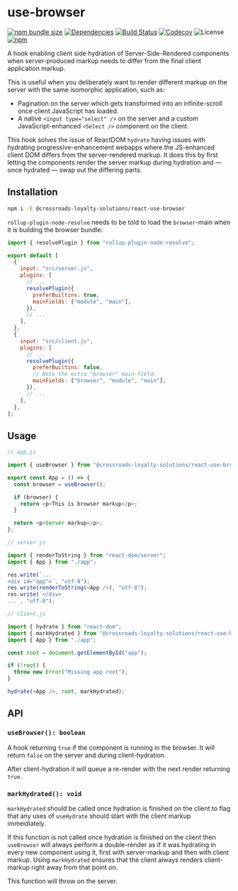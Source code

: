 # use-browser

[![npm bundle size](https://img.shields.io/bundlephobia/minzip/@crossroads-loyalty-solutions/react-use-browser.svg)](https://bundlephobia.com/result?p=@crossroads-loyalty-solutions/react-use-browser)
[![Dependencies](https://img.shields.io/david/crossroads-loyalty-solutions/react-use-browser.svg)](https://www.npmjs.com/package/@crossroads-loyalty-solutions/react-use-browser)
[![Build Status](https://travis-ci.org/crossroads-loyalty-solutions/react-use-browser.svg?branch=master)](https://travis-ci.org/crossroads-loyalty-solutions/react-use-browser)
[![Codecov](https://img.shields.io/codecov/c/gh/crossroads-loyalty-solutions/react-use-browser)](https://codecov.io/gh/crossroads-loyalty-solutions/react-use-browser)
![License](https://img.shields.io/npm/l/@crossroads-loyalty-solutions/react-use-browser)
[![npm](https://img.shields.io/npm/v/@crossroads-loyalty-solutions/react-use-browser)](https://www.npmjs.com/package/@crossroads-loyalty-solutions/react-use-browser)

A hook enabling client side hydration of Server-Side-Rendered components when
server-produced markup needs to differ from the final client application markup.

This is useful when you deliberately want to render different markup on the
server with the same isomorphic application, such as:

 * Pagination on the server which gets transformed into an infinite-scroll
   once client JavaScript has loaded.
 * A native `<input type="select" />` on the server and a custom
   JavaScript-enhanced `<Select />` component on the client.

This hook solves the issue of ReactDOM `hydrate` having issues with hydrating
progressive-enhancement webapps where the JS-enhanced client DOM differs
from the server-rendered markup. It does this by first letting the components
render the server markup during hydration and — once hydrated — swap out
the differing parts.

## Installation

```bash
npm i -E @crossroads-loyalty-solutions/react-use-browser
```

`rollup-plugin-node-resolve` needs to be told to load the `browser`-main
when it is building the browser bundle:

```javascript
import { resolvePlugin } from "rollup-plugin-node-resolve";

export default [
  {
    input: "src/server.js",
    plugins: [
      // ...
      resolvePlugin({
        preferBuiltins: true,
        mainFields: ["module", "main"],
      }),
      // ...
    ],
  },
  {
    input: "src/client.js",
    plugins: [
      // ...
      resolvePlugin({
        preferBuiltins: false,
        // Note the extra "browser" main-field:
        mainFields: ["browser", "module", "main"],
      }),
      // ...
    ],
  },
];
```

## Usage

```javascript
// app.js

import { useBrowser } from "@crossroads-loyalty-solutions/react-use-browser";

export const App = () => {
  const browser = useBrowser();

  if (browser) {
    return <p>This is browser markup</p>;
  }

  return <p>Server markup</p>;
};
```

```javascript
// server.js

import { renderToString } from "react-dom/server";
import { App } from "./app";

res.write(`...
<div id="app">`, "utf-8");
res.write(renderToString(<App />), "utf-8");
res.write(`</div>
...`, "utf-8");
```

```javascript
// client.js

import { hydrate } from "react-dom";
import { markHydrated } from "@crossroads-loyalty-solutions/react-use-browser";
import { App } from "./app";

const root = document.getElementById("app");

if (!root) {
  throw new Error("Missing app root");
}

hydrate(<App />, root, markHydrated);
```

## API

### `useBrowser(): boolean`

A hook returning `true` if the component is running in the browser. It will
return `false` on the server and during client-hydration.

After client-hydration it will queue a re-render with the next render returning
`true`.

### `markHydrated(): void`

`markHydrated` should be called once hydration is finished on the client to
flag that any uses of `useHydrate` should start with the client markup
immeidiately.

If this function is not called once hydration is finished on the client then
`useBrowser` will always perform a double-render as if it was hydrating in every
new component using it, first with server-markup and then with client markup.
Using `markHydrated` ensures that the client always renders client-markup
right away from that point on.

This function will throw on the server.
